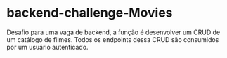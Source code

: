 # backend-challenge-Movies
Desafio para uma vaga de backend, a função é desenvolver um CRUD de um catálogo de filmes. Todos os endpoints dessa CRUD são consumidos por um usuário autenticado.
